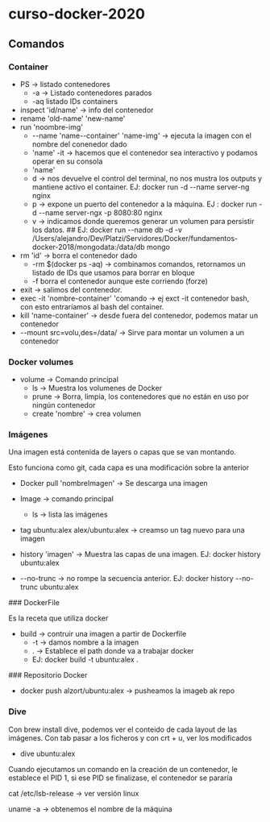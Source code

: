 # curso-docker-2020


## Comandos

### Container

- PS -> listado contenedores
  - -a -> Listado contenedores parados
  - -aq listado IDs containers
- inspect 'id/name' -> info del contenedor
- rename 'old-name' 'new-name'
- run 'noombre-img'
  - --name 'name--container' 'name-img' -> ejecuta la imagen con el nombre del conenedor dado
  - 'name' -it -> hacemos que el contenedor sea interactivo y podamos operar en su consola
  - 'name' 
  - d -> nos devuelve el control del terminal, no nos mustra los outputs y mantiene activo el container. EJ: docker run -d --name server-ng nginx
  - p -> expone un puerto del contenedor a la máquina. EJ : docker run -d --name server-ngx -p 8080:80 nginx
  - v -> indicamos donde queremos generar un volumen para persistir los datos. ## EJ: docker run --name db -d -v /Users/alejandro/Dev/Platzi/Servidores/Docker/fundamentos-docker-2018/mongodata:/data/db mongo 
- rm 'id' -> borra el contenedor dado
  - -rm $(docker ps -aq) -> combinamos comandos, retornamos un listado de IDs que usamos para borrar en bloque
  - -f borra el contenedor aunque este corriendo (forze)
- exit -> salimos del contenedor.
- exec -it 'nombre-container' 'comando -> ej exct -it contenedor bash, con esto entraríamos al bash del container.
- kill 'name-container' -> desde fuera del contenedor, podemos matar un contenedor
- --mount src=volu,des=/data/ -> Sirve para montar un volumen a un contenedor


### Docker volumes

- volume -> Comando principal
  - ls ->  Muestra los volumenes de Docker
  - prune -> Borra, limpia, los contenedores que no están en uso por ningún contenedor
  - create 'nombre' -> crea volumen 



### Imágenes

Una imagen está contenida de layers o capas que se van montando. 

Esto funciona como git, cada capa es una modificación sobre la anterior

- Docker pull 'nombreImagen' -> Se descarga una imagen

- Image -> comando principal
  - ls -> lista las imágenes
- tag ubuntu:alex alex/ubuntu:alex -> creamso un tag nuevo para una imagen
- history 'imagen' -> Muestra las capas de una imagen. EJ: docker history ubuntu:alex
- --no-trunc -> no rompe la secuencia anterior. EJ: docker history --no-trunc ubuntu:alex


### DockerFile

Es la receta que utiliza docker

- build -> contruir una imagen a partir de Dockerfile
  - -t -> damos nombre a la imagen
  - . -> Establece el path donde va a trabajar docker
  - EJ: docker build -t ubuntu:alex .

### Repositorio Docker

- docker push alzort/ubuntu:alex -> pusheamos la imageb ak repo

### Dive

Con brew install dive, podemos ver el conteido de cada layout de las imágenes. Con tab pasar a los ficheros y con crt + u, ver los modificados

- dive ubuntu:alex

Cuando ejecutamos un comando en la creación de un contenedor, le establece el PID 1, si ese PID se finalizase, el contenedor se pararía


cat /etc/lsb-release  -> ver versión linux

uname -a -> obtenemos el nombre de la máquina

